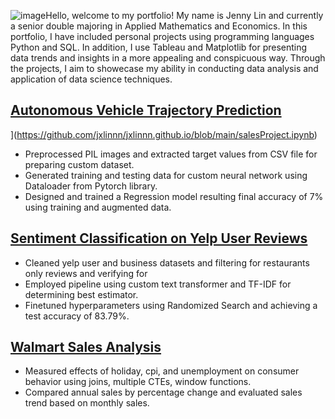 ![image](https://github.com/user-attachments/assets/0792569f-8b42-40c3-a0b0-95e633e0b152)Hello, welcome to my portfolio! My name is Jenny Lin and currently a senior double majoring in Applied Mathematics and Economics. In this portfolio, I have included personal projects using programming languages Python and SQL. In addition, I use Tableau and Matplotlib for presenting data trends and insights in a more appealing and conspicuous way. Through the projects, I aim to showecase my ability in conducting data analysis and application of data science techniques. 

## [Autonomous Vehicle Trajectory Prediction](https://github.com/jxlinnn/jxlinnn.github.io/tree/3e21906c027e1fee7ffe6c8c1e4bb8a9552a1996/Autonomous%20Vehicle%20Trajectory%20Prediction)
](https://github.com/jxlinnn/jxlinnn.github.io/blob/main/salesProject.ipynb)
* Preprocessed PIL images and extracted target values from CSV file for preparing custom dataset.
* Generated training and testing data for custom neural network using Dataloader from Pytorch library. 
* Designed and trained a Regression model resulting final accuracy of 7% using training and augmented data. 

## [Sentiment Classification on Yelp User Reviews](https://github.com/jxlinnn/jxlinnn.github.io/tree/3e21906c027e1fee7ffe6c8c1e4bb8a9552a1996/Sentiment%20Classification)
* Cleaned yelp user and business datasets and filtering for restaurants only reviews and verifying for 
* Employed pipeline using custom text transformer and TF-IDF for determining best estimator.
* Finetuned hyperparameters using Randomized Search and achieving a test accuracy of 83.79%.

## [Walmart Sales Analysis](https://github.com/jxlinnn/jxlinnn.github.io/tree/3e21906c027e1fee7ffe6c8c1e4bb8a9552a1996/Walmart%20Sales)
* Measured effects of holiday, cpi, and unemployment on consumer behavior using joins, multiple CTEs, window functions.
* Compared annual sales by percentage change and evaluated sales trend based on monthly sales. 

